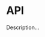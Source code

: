 <!-- ======================================================================
--- Search engine
title:          API
keywords:       API
description:    API for md-site-engine.
--- Menu system
order:          190
text:           API
hidden:         false
umbel:          false
--- Page properties
id:             
document:       
layout:         layout-2-left
$-left:         #side-menu
--- Side menu
side-menu-root:     /documentation
side-menu-header:   Documentation
side-menu-top:      Introduction
side-menu-depth:    1
======================================================================= -->

# API

Description...